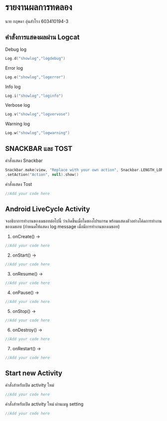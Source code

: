 # รายงานผลการทดลอง

นาย กฤษดา อุ่นสำโรง   603410194-3

## คำสั่งการแสดงผลผ่าน Logcat

Debug log

```kotlin
Log.d("showlog","logdebug")
```

Error log

```kotlin
Log.e("showlog","logerror")
```

Info log

```kotlin
Log.i("showlog","loginfo")
```

Verbose log

```kotlin
Log.v("showlog","logvervose")
```

Warning log

```kotlin
Log.w("showlog","logwarning")
```

## SNACKBAR และ TOST

คำสั่งแสดง Snackbar

```kotlin
Snackbar.make(view, "Replace with your own action", Snackbar.LENGTH_LONG)
.setAction("Action", null).show()
```

คำสั่งแสดง Tost

```kotlin
//Add your code here
```

## Android LiveCycle Activity

จงอธิบาการทำงานของเมธอทต่อไปนี้ ว่าเกิดขึ้นเมื่อใดของโปรแกรม พร้อมแสดงตัวอย่างโค้ดการทำงานของเมธอท (กำหนดให้แสดง log message เมื่อมีการทำงานของเมธอท)

1. onCreate() ->

```kotlin
//Add your code here
```

2. onStart() ->

```kotlin
//Add your code here
```

3. onResume() ->

```kotlin
//Add your code here
```

4. onPause() ->

```kotlin
//Add your code here
```

5. onStop() ->

```kotlin
//Add your code here
```

6. onDestroy() ->

```kotlin
//Add your code here
```

7. onRestart() ->

```kotlin
//Add your code here
```

## Start new Activity

คำสั่งสำหรับเปิด activity ใหม่

```kotlin
//Add your code here
```

คำสั่งสำหรับเปิด activity ใหม่ ผ่านเมนู setting

```kotlin
//Add your code here
```
